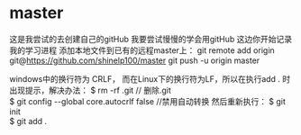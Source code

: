 # master
这是我尝试的去创建自己的gitHub
我要尝试慢慢的学会用gitHub
这边你开始记录我的学习进程
添加本地文件到已有的远程master上：
git remote add origin git@https://github.com/shinelp100/master
git push -u origin master

windows中的换行符为 CRLF， 而在Linux下的换行符为LF，所以在执行add . 时出现提示，解决办法：
$ rm -rf .git  // 删除.git  
$ git config --global core.autocrlf false  //禁用自动转换
然后重新执行：
$ git init    
$ git add .  